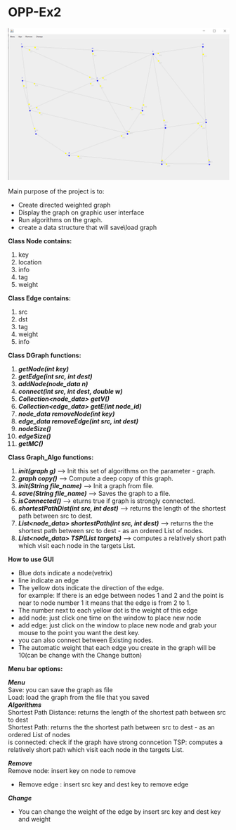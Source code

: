 # OPP-Ex2
![](images/graph2.png)

Main purpose of the project is to:  
* Create directed weighted graph
* Display the graph on graphic user interface 
* Run algorithms on the graph.
* create a data structure that will save\load graph 

 **Class Node contains:**

1) key    
2) location    
3) info    
4) tag  
5) weight  

**Class Edge contains:**  

1) src  
2) dst  
3) tag  
4) weight  
5) info  

**Class DGraph functions:** 

1) ***getNode(int key)***    
2) ***getEdge(int src, int dest)***    
3) ***addNode(node_data n)***    
4) ***connect(int src, int dest, double w)***    
5) ***Collection<node_data> getV()***     
6) ***Collection<edge_data> getE(int node_id)***  
7) ***node_data removeNode(int key)***    
8) ***edge_data removeEdge(int src, int dest)***    
9) ***nodeSize()***    
10) ***edgeSize()***     
11) ***getMC()***    


**Class Graph_Algo functions:**

1) ***init(graph g)***  --> Init this set of algorithms on the parameter - graph.  
2) ***graph copy()***  --> Compute a deep copy of this graph.  
3) ***init(String file_name)***  --> Init a graph from file.  
4) ***save(String file_name)***  --> Saves the graph to a file.  
5) ***isConnected()***  --> eturns true if graph is strongly connected.  
6) ***shortestPathDist(int src, int dest)***  --> returns the length of the shortest path between src to dest.  
7) ***List<node_data> shortestPath(int src, int dest)***  --> returns the the shortest path between src to dest - as an ordered List of nodes.  
8) ***List<node_data> TSP(List targets)***  --> computes a relatively short path which visit each node in the targets List.  


**How to use GUI** 

* Blue dots indicate a node(vetrix)   
*  line indicate an edge  
* The yellow dots indicate the direction of the edge.  
  for example: If there is an edge between nodes 1 and 2 and the point is near to node number 1 it means that the edge is from 2 to 1.  
* The number next to each yellow dot is the weight of this edge 
* add node:  just click one time on the window to place new node   
* add edge: just click on the window to place new node and grab your mouse to the point you want the dest key.  
* you can also connect between Existing nodes.  
* The automatic weight that each edge you create in the graph will be 10(can be change with the Change button)  


**Menu bar options:**

***Menu***  
Save:  you can save the graph as file  
Load: load the graph from the file that you saved  
***Algorithms***  
Shortest Path Distance: returns the length of the shortest path between src to dest  
Shortest Path: returns the the shortest path between src to dest - as an ordered List of nodes    
is connected: check if the graph have strong conncetion
TSP: computes a relatively short path which visit each node in the targets List.


***Remove***   
Remove node: insert key on node to remove  
* Remove edge : insert src key and dest key to remove edge  

***Change***   
* You can change the weight of the edge by insert src key and dest key and weight 

